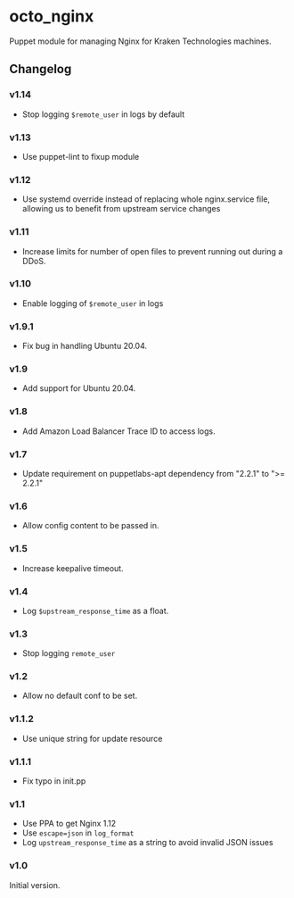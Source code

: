 # octo_nginx

Puppet module for managing Nginx for Kraken Technologies machines.

## Changelog

### v1.14

- Stop logging `$remote_user` in logs by default

### v1.13

- Use puppet-lint to fixup module

### v1.12

- Use systemd override instead of replacing whole nginx.service file, allowing
  us to benefit from upstream service changes

### v1.11

- Increase limits for number of open files to prevent running out during a DDoS.

### v1.10

- Enable logging of `$remote_user` in logs

### v1.9.1

- Fix bug in handling Ubuntu 20.04.

### v1.9

- Add support for Ubuntu 20.04.

### v1.8

- Add Amazon Load Balancer Trace ID to access logs.

### v1.7

- Update requirement on puppetlabs-apt dependency from "2.2.1" to ">= 2.2.1"

### v1.6

- Allow config content to be passed in.

### v1.5

- Increase keepalive timeout.

### v1.4

- Log `$upstream_response_time` as a float.

### v1.3

- Stop logging `remote_user`

### v1.2

- Allow no default conf to be set.

### v1.1.2

- Use unique string for update resource

### v1.1.1

- Fix typo in init.pp

### v1.1

- Use PPA to get Nginx 1.12
- Use `escape=json` in `log_format`
- Log `upstream_response_time` as a string to avoid invalid JSON issues

### v1.0

Initial version.
